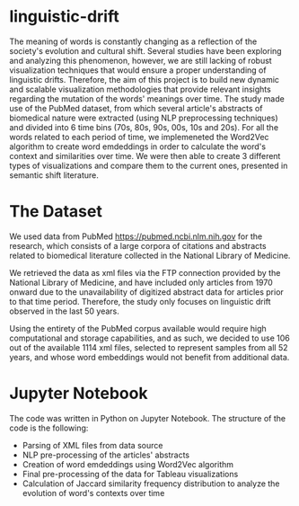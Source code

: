 # linguistic-drift
The meaning of words is constantly changing as a reflection of the society's evolution and cultural shift. Several studies have been exploring and analyzing this phenomenon, however, we are still lacking of robust visualization techniques that would ensure a proper understanding of linguistic drifts. Therefore, the aim of this project is to build new dynamic and scalable visualization methodologies that provide relevant insights regarding the mutation of the words' meanings over time. 
The study made use of the PubMed dataset, from which several article's abstracts of biomedical nature were extracted (using NLP preprocessing techniques) and divided into 6 time bins (70s, 80s, 90s, 00s, 10s and 20s). For all the words related to each period of time, we implemeneted the Word2Vec algorithm to create word emdeddings in order to calculate the word's context and similarities over time.
We were then able to create 3 different types of visualizations and compare them to the current ones, presented in semantic shift literature.
# The Dataset
We used data from PubMed https://pubmed.ncbi.nlm.nih.gov for the research, which consists of a large corpora of citations and abstracts related to biomedical literature collected in the National Library of Medicine. 

We retrieved the data as xml files via the FTP connection provided by the National Library of Medicine, and have included only articles from 1970 onward due to the unavailability of digitized abstract data for articles prior to that time period. Therefore, the study only focuses on linguistic drift observed in the last 50 years.

Using the entirety of the PubMed corpus available would require high computational and storage capabilities, and as such, we decided to use 106 out of the available 1114 xml files, selected to represent samples from all 52 years, and whose word embeddings would not benefit from additional data. 
# Jupyter Notebook
The code was written in Python on Jupyter Notebook. The structure of the code is the following:
- Parsing of XML files from data source
- NLP pre-processing of the articles' abstracts
- Creation of word emdeddings using Word2Vec algorithm
- Final pre-processing of the data for Tableau visualizations
- Calculation of Jaccard similarity frequency distribution to analyze the evolution of word's contexts over time
